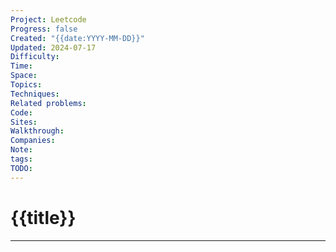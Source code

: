 ```yaml
---
Project: Leetcode
Progress: false
Created: "{{date:YYYY-MM-DD}}"
Updated: 2024-07-17
Difficulty: 
Time: 
Space: 
Topics: 
Techniques: 
Related problems: 
Code: 
Sites: 
Walkthrough: 
Companies: 
Note: 
tags: 
TODO:
---
```

# {{title}}
---
